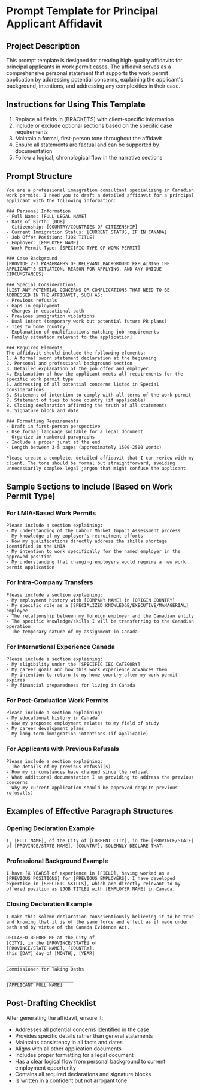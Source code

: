 # Prompt Template for Principal Applicant Affidavit

## Project Description
This prompt template is designed for creating high-quality affidavits for principal applicants in work permit cases. The affidavit serves as a comprehensive personal statement that supports the work permit application by addressing potential concerns, explaining the applicant's background, intentions, and addressing any complexities in their case.

## Instructions for Using This Template

1. Replace all fields in [BRACKETS] with client-specific information
2. Include or exclude optional sections based on the specific case requirements
3. Maintain a formal, first-person tone throughout the affidavit
4. Ensure all statements are factual and can be supported by documentation
5. Follow a logical, chronological flow in the narrative sections

## Prompt Structure

```
You are a professional immigration consultant specializing in Canadian work permits. I need you to draft a detailed affidavit for a principal applicant with the following information:

### Personal Information
- Full Name: [FULL LEGAL NAME]
- Date of Birth: [DOB]
- Citizenship: [COUNTRY/COUNTRIES OF CITIZENSHIP]
- Current Immigration Status: [CURRENT STATUS, IF IN CANADA]
- Job Offer Position: [JOB TITLE]
- Employer: [EMPLOYER NAME]
- Work Permit Type: [SPECIFIC TYPE OF WORK PERMIT]

### Case Background
[PROVIDE 2-3 PARAGRAPHS OF RELEVANT BACKGROUND EXPLAINING THE APPLICANT'S SITUATION, REASON FOR APPLYING, AND ANY UNIQUE CIRCUMSTANCES]

### Special Considerations
[LIST ANY POTENTIAL CONCERNS OR COMPLICATIONS THAT NEED TO BE ADDRESSED IN THE AFFIDAVIT, SUCH AS:
- Previous refusals
- Gaps in employment
- Changes in educational path
- Previous immigration violations
- Dual intent (temporary work but potential future PR plans)
- Ties to home country
- Explanation of qualifications matching job requirements
- Family situation relevant to the application]

### Required Elements
The affidavit should include the following elements:
1. A formal sworn statement declaration at the beginning
2. Personal and professional background section
3. Detailed explanation of the job offer and employer
4. Explanation of how the applicant meets all requirements for the specific work permit type
5. Addressing of all potential concerns listed in Special Considerations
6. Statement of intention to comply with all terms of the work permit
7. Statement of ties to home country (if applicable)
8. Closing declaration affirming the truth of all statements
9. Signature block and date

### Formatting Requirements
- Draft in first-person perspective
- Use formal language suitable for a legal document
- Organize in numbered paragraphs
- Include a proper jurat at the end
- Length between 3-5 pages (approximately 1500-2500 words)

Please create a complete, detailed affidavit that I can review with my client. The tone should be formal but straightforward, avoiding unnecessarily complex legal jargon that might confuse the applicant.
```

## Sample Sections to Include (Based on Work Permit Type)

### For LMIA-Based Work Permits
```
Please include a section explaining:
- My understanding of the Labour Market Impact Assessment process
- My knowledge of my employer's recruitment efforts
- How my qualifications directly address the skills shortage identified in the LMIA
- My intention to work specifically for the named employer in the approved position
- My understanding that changing employers would require a new work permit application
```

### For Intra-Company Transfers
```
Please include a section explaining:
- My employment history with [COMPANY NAME] in [ORIGIN COUNTRY]
- My specific role as a [SPECIALIZED KNOWLEDGE/EXECUTIVE/MANAGERIAL] employee
- The relationship between my foreign employer and the Canadian entity
- The specific knowledge/skills I will be transferring to the Canadian operation
- The temporary nature of my assignment in Canada
```

### For International Experience Canada
```
Please include a section explaining:
- My eligibility under the [SPECIFIC IEC CATEGORY]
- My career goals and how this work experience advances them
- My intention to return to my home country after my work permit expires
- My financial preparedness for living in Canada
```

### For Post-Graduation Work Permits
```
Please include a section explaining:
- My educational history in Canada
- How my proposed employment relates to my field of study
- My career development plans
- My long-term immigration intentions (if applicable)
```

### For Applicants with Previous Refusals
```
Please include a section explaining:
- The details of my previous refusal(s)
- How my circumstances have changed since the refusal
- What additional documentation I am providing to address the previous concerns
- Why my current application should be approved despite previous refusal(s)
```

## Examples of Effective Paragraph Structures

### Opening Declaration Example
```
I, [FULL NAME], of the City of [CURRENT CITY], in the [PROVINCE/STATE] of [PROVINCE/STATE NAME], [COUNTRY], SOLEMNLY DECLARE THAT:
```

### Professional Background Example
```
I have [X YEARS] of experience in [FIELD], having worked as a [PREVIOUS POSITIONS] for [PREVIOUS EMPLOYERS]. I have developed expertise in [SPECIFIC SKILLS], which are directly relevant to my offered position as [JOB TITLE] with [EMPLOYER NAME] in Canada.
```

### Closing Declaration Example
```
I make this solemn declaration conscientiously believing it to be true and knowing that it is of the same force and effect as if made under oath and by virtue of the Canada Evidence Act.

DECLARED BEFORE ME at the City of
[CITY], in the [PROVINCE/STATE] of
[PROVINCE/STATE NAME], [COUNTRY],
this [DAY] day of [MONTH], [YEAR]

_________________________
Commissioner for Taking Oaths

_________________________
[APPLICANT FULL NAME]
```

## Post-Drafting Checklist

After generating the affidavit, ensure it:

- Addresses all potential concerns identified in the case
- Provides specific details rather than general statements
- Maintains consistency in all facts and dates
- Aligns with all other application documents
- Includes proper formatting for a legal document
- Has a clear logical flow from personal background to current employment opportunity
- Contains all required declarations and signature blocks
- Is written in a confident but not arrogant tone
